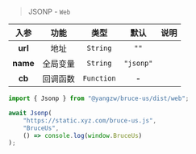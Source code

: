 > JSONP - `Web`

入参|功能|类型|默认|说明
:-:|:-:|:-:|:-:|-
**url**|地址|`String`|`""`
**name**|全局变量|`String`|`"jsonp"`
**cb**|回调函数|`Function`|-

```js
import { Jsonp } from "@yangzw/bruce-us/dist/web";

await Jsonp(
	"https://static.xyz.com/bruce-us.js",
	"BruceUs",
	() => console.log(window.BruceUs)
);
```